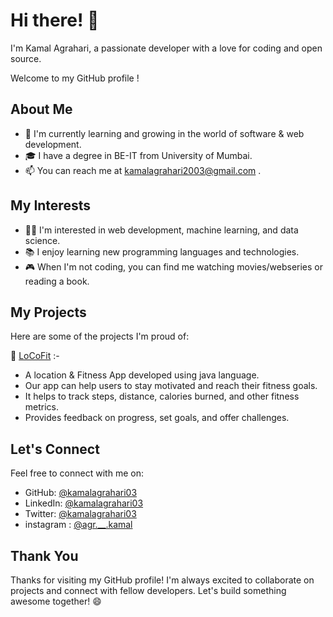 

# Hi there! 👋

I'm Kamal Agrahari, a passionate developer with a love for coding and open source.

Welcome to my GitHub profile !

## About Me

- 🌱 I'm currently learning and growing in the world of software & web development.
- 🎓 I have a degree in BE-IT from University of Mumbai.
- 📫 You can reach me at kamalagrahari2003@gmail.com .

## My Interests

- 👩‍💻 I'm interested in web development, machine learning, and data science.
- 📚 I enjoy learning new programming languages and technologies.
- 🎮 When I'm not coding, you can find me watching movies/webseries or reading a book.

## My Projects

Here are some of the projects I'm proud of:

🚀 [LoCoFit](https://github.com/Rutvikgg/locofit#locofit) :-
- A location & Fitness App developed using java language.
- Our app can help users to stay motivated and reach their fitness goals.
- It helps to track steps, distance, calories burned, and other fitness metrics.
- Provides feedback on progress, set goals, and offer challenges.


## Let's Connect

Feel free to connect with me on:

- GitHub: [@kamalagrahari03](https://github.com/kamalagrahari03)
- LinkedIn: [@kamalagrahari03](www.linkedin.com/in/kamalagrahari03)
- Twitter: [@kamalagrahari03](https://twitter.com/kamalagrahari03)
- instagram : [@agr.__.kamal](https://www.instagram.com/agr.__.kamal/)
## Thank You

Thanks for visiting my GitHub profile! I'm always excited to collaborate on projects and connect with fellow developers. Let's build something awesome together! 😄

<!---
kamalagrahari03/kamalagrahari03 is a ✨ special ✨ repository because its `README.md` (this file) appears on your GitHub profile.
You can click the Preview link to take a look at your changes.
--->
